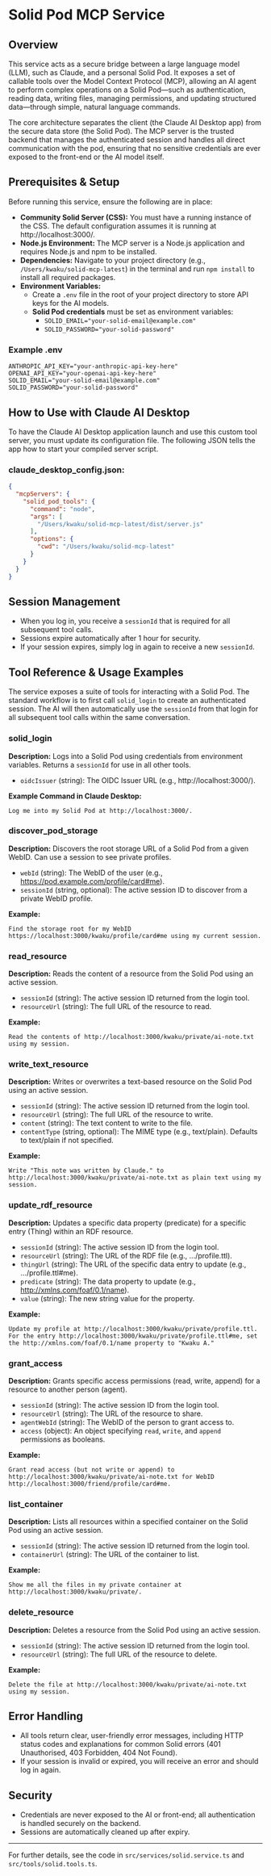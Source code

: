# Solid Pod MCP Service

## Overview
This service acts as a secure bridge between a large language model (LLM), such as Claude, and a personal Solid Pod. It exposes a set of callable tools over the Model Context Protocol (MCP), allowing an AI agent to perform complex operations on a Solid Pod—such as authentication, reading data, writing files, managing permissions, and updating structured data—through simple, natural language commands.

The core architecture separates the client (the Claude AI Desktop app) from the secure data store (the Solid Pod). The MCP server is the trusted backend that manages the authenticated session and handles all direct communication with the pod, ensuring that no sensitive credentials are ever exposed to the front-end or the AI model itself.

## Prerequisites & Setup

Before running this service, ensure the following are in place:
- **Community Solid Server (CSS):** You must have a running instance of the CSS. The default configuration assumes it is running at http://localhost:3000/.
- **Node.js Environment:** The MCP server is a Node.js application and requires Node.js and npm to be installed.
- **Dependencies:** Navigate to your project directory (e.g., `/Users/kwaku/solid-mcp-latest`) in the terminal and run `npm install` to install all required packages.
- **Environment Variables:**
  - Create a `.env` file in the root of your project directory to store API keys for the AI models.
  - **Solid Pod credentials** must be set as environment variables:
    - `SOLID_EMAIL="your-solid-email@example.com"`
    - `SOLID_PASSWORD="your-solid-password"`

### Example .env
```
ANTHROPIC_API_KEY="your-anthropic-api-key-here"
OPENAI_API_KEY="your-openai-api-key-here"
SOLID_EMAIL="your-solid-email@example.com"
SOLID_PASSWORD="your-solid-password"
```

## How to Use with Claude AI Desktop
To have the Claude AI Desktop application launch and use this custom tool server, you must update its configuration file. The following JSON tells the app how to start your compiled server script.

### claude_desktop_config.json:
```json
{
  "mcpServers": {
    "solid_pod_tools": {
      "command": "node",
      "args": [
        "/Users/kwaku/solid-mcp-latest/dist/server.js"
      ],
      "options": {
        "cwd": "/Users/kwaku/solid-mcp-latest"
      }
    }
  }
}
```

## Session Management
- When you log in, you receive a `sessionId` that is required for all subsequent tool calls.
- Sessions expire automatically after 1 hour for security.
- If your session expires, simply log in again to receive a new `sessionId`.

## Tool Reference & Usage Examples
The service exposes a suite of tools for interacting with a Solid Pod. The standard workflow is to first call `solid_login` to create an authenticated session. The AI will then automatically use the `sessionId` from that login for all subsequent tool calls within the same conversation.

### solid_login
**Description:** Logs into a Solid Pod using credentials from environment variables. Returns a `sessionId` for use in all other tools.
- `oidcIssuer` (string): The OIDC Issuer URL (e.g., http://localhost:3000/).

**Example Command in Claude Desktop:**
```
Log me into my Solid Pod at http://localhost:3000/.
```

### discover_pod_storage
**Description:** Discovers the root storage URL of a Solid Pod from a given WebID. Can use a session to see private profiles.
- `webId` (string): The WebID of the user (e.g., https://pod.example.com/profile/card#me).
- `sessionId` (string, optional): The active session ID to discover from a private WebID profile.

**Example:**
```
Find the storage root for my WebID https://localhost:3000/kwaku/profile/card#me using my current session.
```

### read_resource
**Description:** Reads the content of a resource from the Solid Pod using an active session.
- `sessionId` (string): The active session ID returned from the login tool.
- `resourceUrl` (string): The full URL of the resource to read.

**Example:**
```
Read the contents of http://localhost:3000/kwaku/private/ai-note.txt using my session.
```

### write_text_resource
**Description:** Writes or overwrites a text-based resource on the Solid Pod using an active session.
- `sessionId` (string): The active session ID returned from the login tool.
- `resourceUrl` (string): The full URL of the resource to write.
- `content` (string): The text content to write to the file.
- `contentType` (string, optional): The MIME type (e.g., text/plain). Defaults to text/plain if not specified.

**Example:**
```
Write "This note was written by Claude." to http://localhost:3000/kwaku/private/ai-note.txt as plain text using my session.
```

### update_rdf_resource
**Description:** Updates a specific data property (predicate) for a specific entry (Thing) within an RDF resource.
- `sessionId` (string): The active session ID from the login tool.
- `resourceUrl` (string): The URL of the RDF file (e.g., .../profile.ttl).
- `thingUrl` (string): The URL of the specific data entry to update (e.g., .../profile.ttl#me).
- `predicate` (string): The data property to update (e.g., http://xmlns.com/foaf/0.1/name).
- `value` (string): The new string value for the property.

**Example:**
```
Update my profile at http://localhost:3000/kwaku/private/profile.ttl. For the entry http://localhost:3000/kwaku/private/profile.ttl#me, set the http://xmlns.com/foaf/0.1/name property to "Kwaku A."
```

### grant_access
**Description:** Grants specific access permissions (read, write, append) for a resource to another person (agent).
- `sessionId` (string): The active session ID from the login tool.
- `resourceUrl` (string): The URL of the resource to share.
- `agentWebId` (string): The WebID of the person to grant access to.
- `access` (object): An object specifying `read`, `write`, and `append` permissions as booleans.

**Example:**
```
Grant read access (but not write or append) to http://localhost:3000/kwaku/private/ai-note.txt for WebID http://localhost:3000/friend/profile/card#me.
```

### list_container
**Description:** Lists all resources within a specified container on the Solid Pod using an active session.
- `sessionId` (string): The active session ID returned from the login tool.
- `containerUrl` (string): The URL of the container to list.

**Example:**
```
Show me all the files in my private container at http://localhost:3000/kwaku/private/.
```

### delete_resource
**Description:** Deletes a resource from the Solid Pod using an active session.
- `sessionId` (string): The active session ID returned from the login tool.
- `resourceUrl` (string): The full URL of the resource to delete.

**Example:**
```
Delete the file at http://localhost:3000/kwaku/private/ai-note.txt using my session.
```

## Error Handling
- All tools return clear, user-friendly error messages, including HTTP status codes and explanations for common Solid errors (401 Unauthorised, 403 Forbidden, 404 Not Found).
- If your session is invalid or expired, you will receive an error and should log in again.

## Security
- Credentials are never exposed to the AI or front-end; all authentication is handled securely on the backend.
- Sessions are automatically cleaned up after expiry.

---
For further details, see the code in `src/services/solid.service.ts` and `src/tools/solid.tools.ts`.

